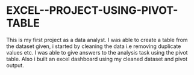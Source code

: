# EXCEL--PROJECT-USING-PIVOT-TABLE
This is my first project as a data analyst. I was able to create a table from the dataset given, i started by cleaning the data i.e removing duplicate values etc. I was able to give answers to the analysis task using the pivot table. Also i built an excel dashboard using my cleaned dataset and pivot output.
